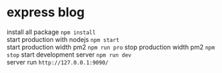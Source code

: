 # express blog

install all package `npm install`\
start production with nodejs `npm start`\
start production width pm2 `npm run pro`
stop production width pm2 `npm stop`
start development server `npm run dev`\
server run `http://127.0.0.1:9090/`
